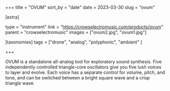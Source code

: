 +++
title = "OVUM"
sort_by = "date"
date = 2023-03-30
slug = "ovum"

[extra]

type = "instrument"
link = "https://crowselectromusic.com/products/ovum"
parent = "crowselectromusic"
images = ["ovum2.jpg", "ovum1.jpg"]

[taxonomies]
tags = ["drone", "analog", "polyphonic", "ambient" ]

+++

OVUM is a standalone all-analog tool for exploratory sound synthesis. Five independently controlled triangle-core oscillators give you five lush voices to layer and evolve. Each voice has a separate control for volume, pitch, and tone, and can be switched between a bright square wave and a crisp triangle wave.
